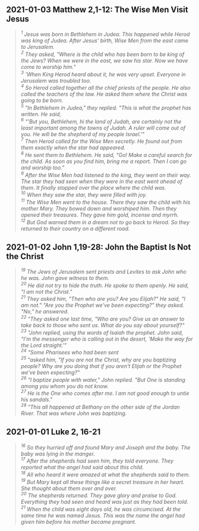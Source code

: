 ## 2021-01-03 Matthew 2,1-12: The Wise Men Visit Jesus 
 
>*<sup>1</sup> Jesus was born in Bethlehem in Judea. This happened while Herod was king of Judea. After Jesus' birth, Wise Men from the east came to Jerusalem.  
<sup>2</sup> They asked, "Where is the child who has been born to be king of the Jews? When we were in the east, we saw his star. Now we have come to worship him."  
<sup>3</sup> 'When King Herod heard about it, he was very upset. Everyone in Jerusalem was troubled too.  
<sup>4</sup> So Herod called together all the chief priests of the people. He also called the teachers of the law. He asked them where the Christ was going to be born.  
<sup>5</sup> "In Bethlehem in Judea," they replied. "This is what the prophet has written. He said,  
<sup>6</sup> "'But you, Bethlehem, hi the land of Judah, are certainly not the least important among the towns of Judah. A ruler will come out of you. He will be the shepherd of my people Israel.'"  
<sup>7</sup> Then Herod called for the Wise Men secretly. He found out from them exactly when the star had appeared.  
<sup>8</sup> He sent them to Bethlehem. He said, "Go! Make a careful search for the child. As soon as you find him, bring me a report. Then I can go and worship too."  
<sup>9</sup> After the Wise Men had listened to the king, they went on their way. The star they had seen when they were in the east went ahead of them. It finally stopped over the place where the child was.  
<sup>10</sup> When they saw the star, they were filled with joy.  
<sup>11</sup> The Wise Men went to the house. There they saw the child with his mother Mary. They bowed down and worshiped him. Then they opened their treasures. They gave him gold, incense and myrrh.  
<sup>12</sup> But God warned them in a dream not to go back to Herod. So they returned to their country on a different road.*

## 2021-01-02 John 1,19-28: John the Baptist Is Not the Christ

>*<sup>19</sup> The Jews of Jerusalem sent priests and Levites to ask John who he was. John gave witness to them.  
<sup>20</sup> He did not try to hide the truth. He spoke to them openly. He said, "I am not the Christ."  
<sup>21</sup> They asked him, "Then who are you? Are you Elijah?" He said, "I am not." "Are you the Prophet we've been expecting?" they asked. "No," he answered.   
<sup>22</sup> "They asked one last time, "Who are you? Give us an answer to take back to those who sent us. What do you say about yourself?"  
<sup>23</sup> "John replied, using the words of Isaiah the prophet. John said, "I'm the messenger who is calling out in the desert, 'Make the way for the Lord straight.'"  
<sup>24</sup> "Some Pharisees who had been sent  
<sup>25</sup> "asked him, "If you are not the Christ, why are you baptizing people? Why are you doing that if you aren't Elijah or the Prophet we've been expecting?"  
<sup>26</sup> "I baptize people with water," John replied. "But One is standing among you whom you do not know.  
<sup>27</sup> He is the One who comes after me. I am not good enough to untie his sandals."  
<sup>28</sup> "This all happened at Bethany on the other side of the Jordan River. That was where John was baptizing.*

## 2021-01-01 Luke 2, 16-21

>*<sup>16</sup> So they hurried off and found Mary and Joseph and the baby. The baby was lying in the manger.  
<sup>17</sup> After the shepherds had seen him, they told everyone. They reported what the angel had said about this child.  
<sup>18</sup> All who heard it were amazed at what the shepherds said to them.  
<sup>19</sup> But Mary kept all these things like a secret treasure in her heart. She thought about them over and over.  
<sup>20</sup> The shepherds returned. They gave glory and praise to God. Everything they had seen and heard was just as they had been told.  
<sup>21</sup> When the child was eight days old, he was circumcised. At the same time he was named Jesus. This was the name the angel had given him before his mother became pregnant.*
